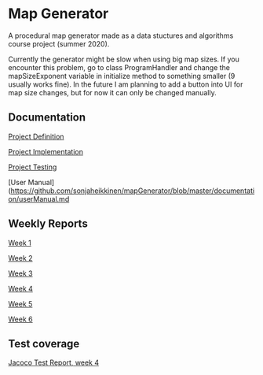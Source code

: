 # Map Generator

A procedural map generator made as a data stuctures and algorithms course project (summer 2020). 

Currently the generator might be slow when using big map sizes. If you encounter this problem, go to class ProgramHandler and change the mapSizeExponent variable in initialize method to something smaller (9 usually works fine). In the future I am planning to add a button into UI for map size changes, but for now it can only be changed manually. 

## Documentation

[Project Definition](https://github.com/sonjaheikkinen/mapGenerator/blob/master/documentation/projectDefinition.md)

[Project Implementation](https://github.com/sonjaheikkinen/mapGenerator/blob/master/documentation/projectImplementation.md)

[Project Testing](https://github.com/sonjaheikkinen/mapGenerator/blob/master/documentation/projectTesting.md)

[User Manual](https://github.com/sonjaheikkinen/mapGenerator/blob/master/documentation/userManual.md

## Weekly Reports

[Week 1](https://github.com/sonjaheikkinen/mapGenerator/blob/master/documentation/weeklyReports/week1.md)

[Week 2](https://github.com/sonjaheikkinen/mapGenerator/blob/master/documentation/weeklyReports/week2.md)

[Week 3](https://github.com/sonjaheikkinen/mapGenerator/blob/master/documentation/weeklyReports/week3.md)

[Week 4](https://github.com/sonjaheikkinen/mapGenerator/blob/master/documentation/weeklyReports/week4.md)

[Week 5](https://github.com/sonjaheikkinen/mapGenerator/blob/master/documentation/weeklyReports/week5.md)

[Week 6](https://github.com/sonjaheikkinen/mapGenerator/blob/master/documentation/weeklyReports/week6.md)

## Test coverage

[Jacoco Test Report, week 4](https://github.com/sonjaheikkinen/mapGenerator/blob/master/documentation/testCoverage/week4.png)
